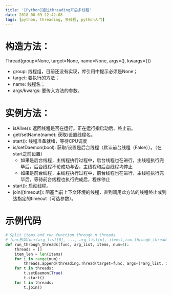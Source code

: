 ```yaml
---
title: '[Python]通过threading开启多线程'
date: 2018-08-09 22:42:08
tags: [python, threading, 多线程, python入门]
---
```


# 构造方法： 
Thread(group=None, target=None, name=None, args=(), kwargs={}) 

- group: 线程组，目前还没有实现，库引用中提示必须是None； 
- target: 要执行的方法； 
- name: 线程名； 
- args/kwargs: 要传入方法的参数。

# 实例方法：

- isAlive(): 返回线程是否在运行。正在运行指启动后、终止前。 
- get/setName(name): 获取/设置线程名。 
- start():  线程准备就绪，等待CPU调度
- is/setDaemon(bool): 获取/设置是后台线程（默认前台线程（False））。（在start之前设置）
    - 如果是后台线程，主线程执行过程中，后台线程也在进行，主线程执行完毕后，后台线程不论成功与否，主线程和后台线程均停止
    - 如果是前台线程，主线程执行过程中，前台线程也在进行，主线程执行完毕后，等待前台线程也执行完成后，程序停止
- start(): 启动线程。 
- join([timeout]): 阻塞当前上下文环境的线程，直到调用此方法的线程终止或到达指定的timeout（可选参数）。

# 示例代码
```python
# Split items and run function through n threads
# func形如func(arg_list[0], ..., arg_list[n], items),run_through_threads 可以把items分为num份分配给num个线程运行
def run_through_threads(func, arg_list, items, num=4):
    threads = []
    item_len = len(items)
    for i in range(num):
        threads.append(threading.Thread(target=func, args=(*arg_list, items[int(i*item_len/num):int((i+1)*item_len/num)])))
    for t in threads:
        t.setDaemon(True)
        t.start()
    for t in threads:
        t.join()
```